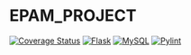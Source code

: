 # EPAM_PROJECT
<a href='https://coveralls.io/github/RomanOstrovskyi/EPAM_PROJECT?branch=travis_ci'><img src='https://coveralls.io/repos/github/RomanOstrovskyi/EPAM_PROJECT/badge.svg?branch=travis_ci' alt='Coverage Status' /></a>
[![Flask](https://img.shields.io/badge/flask-blue.svg)](https://flask.palletsprojects.com/)
[![MySQL](https://img.shields.io/badge/mysql-blue.svg)](https://www.mysql.com/)
[![Pylint](https://img.shields.io/badge/pylint-blue.svg)](https://www.pylint.org/)
